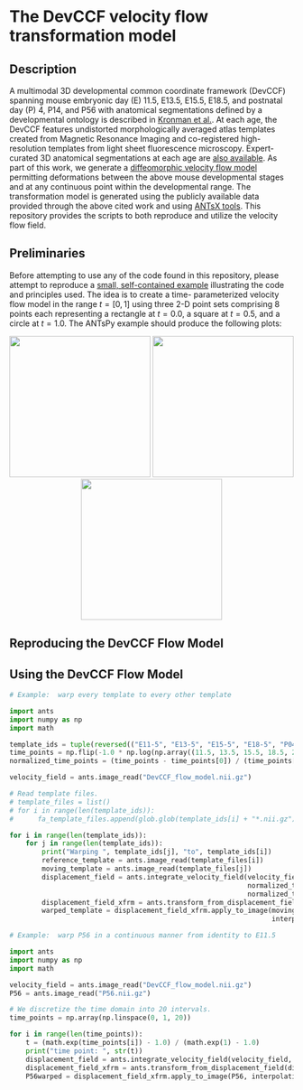 # The DevCCF velocity flow transformation model

## Description

A multimodal 3D developmental common coordinate framework (DevCCF) spanning 
mouse embryonic day (E) 11.5, E13.5, E15.5, E18.5, and postnatal day (P) 4, 
P14, and P56 with anatomical segmentations defined by a developmental ontology
is described in [Kronman et al.](https://www.biorxiv.org/content/10.1101/2023.09.14.557789v1).
At each age, the DevCCF features undistorted morphologically averaged atlas 
templates created from Magnetic Resonance Imaging and co-registered high-
resolution templates from light sheet fluorescence microscopy. Expert-curated 
3D anatomical segmentations at each age are [also available](). 
As part of this work, we generate a [diffeomorphic velocity flow model](https://en.wikipedia.org/wiki/Large_deformation_diffeomorphic_metric_mapping)
permitting deformations between the above mouse developmental stages and
at any continuous point within the developmental range.  The transformation
model is generated using the publicly available data provided through the
above cited work and using [ANTsX tools](https://github.com/ANTsX).  This
repository provides the scripts to both reproduce and utilize the velocity
flow field.

## Preliminaries

Before attempting to use any of the code found in this repository, please 
attempt to reproduce a [small, self-contained example](https://gist.github.com/ntustison/12a656a5fc2f6f9c4494c88dc09c5621#file-b_3_ants_velocity_flows-md)
illustrating the code and principles used.  The idea is to create a time-
parameterized velocity flow model in the range $t=[0,1]$ using three 2-D point 
sets comprising 8 points each representing a rectangle at $t=0.0$, a square 
at $t=0.5$, and a circle at $t=1.0$.  The ANTsPy example should produce the 
following plots:

<p align="middle">
  <img src="https://github.com/ntustison/MouseBrainVelocityFlow/assets/324811/dbc63553-27ad-4130-8bbf-c10cdf8fc893" width="250" />
  <img src="https://github.com/ntustison/MouseBrainVelocityFlow/assets/324811/cd78595b-1e12-47fc-b606-ae4b5012cbd6" width="250" /> 
  <img src="https://github.com/ntustison/MouseBrainVelocityFlow/assets/324811/c7ee9ad6-1f3a-4da4-832e-ba64b1b15f31" width="250" /> 
</p>

<!--
![original_data](https://github.com/ntustison/MouseBrainVelocityFlow/assets/324811/dbc63553-27ad-4130-8bbf-c10cdf8fc893)
![warping_between_endpoints](https://github.com/ntustison/MouseBrainVelocityFlow/assets/324811/cd78595b-1e12-47fc-b606-ae4b5012cbd6)
![warping_to_middle](https://github.com/ntustison/MouseBrainVelocityFlow/assets/324811/c7ee9ad6-1f3a-4da4-832e-ba64b1b15f31)
-->

## Reproducing the DevCCF Flow Model

## Using the DevCCF Flow Model


```python
# Example:  warp every template to every other template

import ants
import numpy as np
import math

template_ids = tuple(reversed(("E11-5", "E13-5", "E15-5", "E18-5", "P04", "P14", "P56")))
time_points = np.flip(-1.0 * np.log(np.array((11.5, 13.5, 15.5, 18.5, 23, 33, 47))))
normalized_time_points = (time_points - time_points[0]) / (time_points[-1] - time_points[0])

velocity_field = ants.image_read("DevCCF_flow_model.nii.gz")

# Read template files.
# template_files = list()
# for i in range(len(template_ids)):
#      fa_template_files.append(glob.glob(template_ids[i] + "*.nii.gz")[0])

for i in range(len(template_ids)):
    for j in range(len(template_ids)):
        print("Warping ", template_ids[j], "to", template_ids[i])
        reference_template = ants.image_read(template_files[i])
        moving_template = ants.image_read(template_files[j])
        displacement_field = ants.integrate_velocity_field(velocity_field,
                                                           normalized_time_points[i],
                                                           normalized_time_points[j], 10)
        displacement_field_xfrm = ants.transform_from_displacement_field(displacement_field)
        warped_template = displacement_field_xfrm.apply_to_image(moving_template,
                                                                 interpolation="linear")
```

```python
# Example:  warp P56 in a continuous manner from identity to E11.5

import ants
import numpy as np
import math

velocity_field = ants.image_read("DevCCF_flow_model.nii.gz")
P56 = ants.image_read("P56.nii.gz")  

# We discretize the time domain into 20 intervals.
time_points = np.array(np.linspace(0, 1, 20))

for i in range(len(time_points)):
    t = (math.exp(time_points[i]) - 1.0) / (math.exp(1) - 1.0)
    print("time point: ", str(t))
    displacement_field = ants.integrate_velocity_field(velocity_field, t, 0.0, 10)
    displacement_field_xfrm = ants.transform_from_displacement_field(displacement_field)
    P56warped = displacement_field_xfrm.apply_to_image(P56, interpolation="linear")
```



